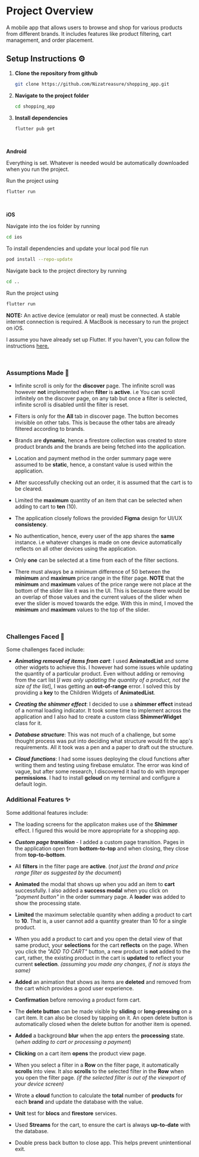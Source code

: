 # **Project Overview**

A mobile app that allows users to browse and shop for various products from different brands. It includes features like product filtering, cart management, and order placement.

## **Setup Instructions** :gear:

1. **Clone the repository from github**

   ```sh
   git clone https://github.com/Nizatreasure/shopping_app.git
   ```

2. **Navigate to the project folder**

   ```sh
   cd shopping_app
   ```

3. **Install dependencies**
   ```sh
   flutter pub get
   ```
<br>

**Android**

Everything is set. Whatever is needed would be automatically downloaded when you run the project.

Run the project using

```sh
flutter run
```
<br>

**iOS**

Navigate into the ios folder by running
```sh
cd ios
```
To install dependencies and update your local pod file run
```sh
pod install --repo-update
```
Navigate back to the project directory by running
```sh
cd ..
```

Run the project using 
```sh
flutter run
```

**NOTE:** An active device (emulator or real) must be connected. A stable internet connection is required. A MacBook is necessary to run the project on iOS.

I assume you have already set up Flutter. If you haven't, you can follow the instructions [here.](https://docs.flutter.dev/get-started/install) 

<br>

### **Assumptions Made** :memo:


- Infinite scroll is only for the **discover** page. The infinite scroll was however **not** implemented when **filter** is **active**. i.e You can scroll infinitely on the discover page, on any tab but once a filter is selected, infinite scroll is disabled until the filter is reset.

- Filters is only for the **All** tab in discover page. The button becomes invisible on other tabs. This is because the other tabs are already filtered according to brands.

- Brands are **dynamic**, hence a firestore collection was created to store product brands and the brands are being fetched into the application.

- Location and payment method in the order summary page were assumed to be **static**, hence, a constant value is used within the application.

- After successfully checking out an order, it is assumed that the cart is to be cleared.

- Limited the **maximum** quantity of an item that can be selected when adding to cart to **ten** (10).

- The application closely follows the provided **Figma** design for UI/UX **consistency**.

- No authentication, hence, every user of the app shares the **same** instance. i.e whatever changes is made on one device automatically reflects on all other devices using the application.

- Only **one** can be selected at a time from each of the filter sections.

- There must always be a minimum difference of 50 between the **minimum** and **maximum** price range in the filter page. **NOTE** that the **minimum** and **maximum** values of the price range were not place at the bottom of the slider like it was in the UI. This is because there would be an overlap of those values and the current values of the slider when ever the slider is moved towards the edge. With this in mind, I moved the **minimum** and **maximum** values to the top of the slider.

<br>

### **Challenges Faced** :wrench:

Some challenges faced include:
- _**Animating removal of items from cart**_: I used **AnimatedList** and some other widgets to achieve this. I however had some issues while updating the quantity of a particular product. Even without adding or removing from the cart list [_I was only updating the quantity of a product, not the size of the list_], I was getting an **out-of-range** error. I solved this by providing a **key** to the Children Widgets of **AnimatedList**.

- _**Creating the shimmer effect**_: I decided to use a **shimmer effect** instead of a normal loading indicator. It took some time to implement across the application and I also had to create a custom class **ShimmerWidget** class for it.

- _**Database structure**_: This was not much of a challenge, but some thought process was put into deciding what structure would fit the app's requirements. All it took was a pen and a paper to draft out the structure.

- _**Cloud functions**_: I had some issues deploying the cloud functions after writing them and testing using firebase emulator. The error was kind of vague, but after some research, I discovered it had to do with improper **permissions**. I had to install **gcloud** on my terminal and configure a default login.


### **Additional Features** :sparkles:

Some additional features include:
- The loading screens for the applicaton makes use of the **Shimmer** effect. I figured this would be more appropriate for a shopping app.

- _**Custom page transition**_ - I added a custom page transition. Pages in the application open from **bottom-to-top** and when closing, they close from **top-to-bottom**.

- All **filters** in the filter page are **active**. (_not just the brand and price range filter as suggested by the document_)

- **Animated** the modal that shows up when you add an item to **cart** successfully. I also added a **success modal** when you click on _"payment button"_ in the order summary page. A **loader** was added to show the processing state.

- **Limited** the maximum selectable quantity when adding a product to cart to **10**. That is, a user cannot add a quantity greater than 10 for a single product.

- When you add a product to cart and you open the detail view of that same product, your **selections** for the cart **reflects** on the page. When you click the _"ADD TO CART"_ button, a new product is **not** added to the cart, rather, the existing product in the cart is **updated** to reflect your current **selection**. _(assuming you made any changes, if not is stays the same)_

- **Added** an animation that shows as items are **deleted** and removed from the cart which provides a good user experience.

- **Confirmation** before removing a product form cart.

- The **delete button** can be made visible by **sliding** or **long-pressing** on a cart item. It can also be closed by tapping on it. An open delete button is automatically closed when the delete button for another item is opened.

- **Added** a background **blur** when the app enters the **processing** state. (_when adding to cart or processing a payment_)

- **Clicking** on a cart item **opens** the product view page.

- When you select a filter in a **Row** on the filter page, it automatically **scrolls** into view. It also **scrolls** to the selected filter in the **Row** when you open the filter page. _(if the selected filter is out of the viewport of your device screen)_

- Wrote a **cloud** function to calculate the **total** number of **products** for each **brand** and update the database with the value.

- **Unit** test for **blocs** and **firestore** services.

- Used **Streams** for the cart, to ensure the cart is always **up-to-date** with the database.

- Double press back button to close app. This helps prevent unintentional exit.


